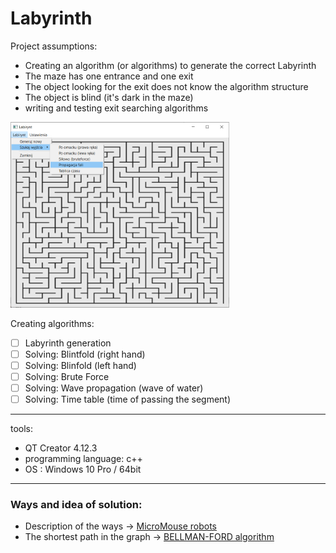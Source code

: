 # Labyrinth
Project assumptions:
- Creating an algorithm (or algorithms) to generate the correct Labyrinth
- The maze has one entrance and one exit
- The object looking for the exit does not know the algorithm structure
- The object is blind (it's dark in the maze)
- writing and testing exit searching algorithms

<img src="./projectScreenImage/Labyrinth02.png" width=350 />

Creating algorithms:
 - [ ] Labyrinth generation
 - [ ] Solving: Blintfold (right hand)
 - [ ] Solving: Blinfold (left hand)
 - [ ] Solving: Brute Force
 - [ ] Solving: Wave propagation (wave of water)
 - [ ] Solving: Time table (time of passing the segment)
---
tools:
- QT Creator 4.12.3
- programming language: c++
- OS : Windows 10 Pro / 64bit
---
### Ways and idea of solution:
* Description of the ways -> [MicroMouse robots](https://forbot.pl/blog/roboty-micromouse-5-metod-przeszukiwania-labiryntu-id17354)
* The shortest path in the graph -> [BELLMAN-FORD algorithm](https://pl.wikipedia.org/wiki/Algorytm_Bellmana-Forda)